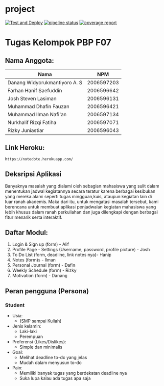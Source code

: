 # project

[![Test and Deploy][actions-badge]][commits-gh] [![pipeline status][pipeline-badge]][commits-gl] [![coverage report][coverage-badge]][commits-gl]

# Tugas Kelompok PBP F07

## Nama Anggota:
|Nama                           | NPM       |
|-------------------------------|-----------|
|Danang Widyorukmantiyoro A. S  |2006597203 |
|Farhan Hanif Saefuddin         |2006596642 |
|Josh Steven Lasiman            |2006596131 |
|Muhammad Dhafin Fauzan         |2006596421 |
|Muhammad Ilman Nafi'an         |2006597134 |
|Nurkhalif Rizqi Fatiha         |2006597071 |
|Rizky Juniastiar               |2006596043 |


## Link Heroku:
```
https://notedote.herokuapp.com/
```

## Deksripsi Aplikasi
Banyaknya masalah yang dialami oleh sebagian mahasiswa yang sulit dalam menentukan jadwal kegiatannya secara teratur karena berbagai kesibukan yang mereka alami seperti tugas mingguan,kuis, ataupun kegiatan lain di luar ranah akademis. Maka dari itu, untuk mengatasi masalah tersebut, kami berencana untuk membuat aplikasi penjadwalan kegiatan mahasiswa yang lebih khusus dalam ranah perkuliahan dan juga dilengkapi dengan berbagai fitur menarik serta interaktif.


## Daftar Modul:
1. Login & Sign up (form) - Alif
2. Profile Page - Settings (Username, password, profile picture) - Josh
3. To Do List  (form, deadline, link notes nya)- Hanip
4. Notes (form)s - Ilman
5. Personal Journal (form) - Dafin
6. Weekly Schedule (form) - Rizky
7. Motivation (form) - Danang

## Peran pengguna (Persona)

### Student 
- Usia: 
    - (SMP sampai Kuliah)
- Jenis kelamin: 
    - Laki-laki 
    - Perempuan
- Preferensi (Likes/Dislikes):
    - Simple dan minimalis
- Goal: 
    - Melihat deadline to-do yang jelas
    - Mudah dalam menyusun to-do
- Pain:
    - Memiliki banyak tugas yang berdekatan deadline nya
    - Suka lupa kalau ada tugas apa saja

[actions-badge]: https://github.com/laymonage/django-template-heroku/workflows/Test%20and%20Deploy/badge.svg
[commits-gh]: https://gitlab.com/farhan.hanif/projek-f07/-/commits/master
[pipeline-badge]: https://gitlab.com/farhan.hanif/projek-f07/badges/master/pipeline.svg
[coverage-badge]: https://gitlab.com/farhan.hanif/projek-f07/badges/master/coverage.svg
[commits-gl]: https://gitlab.com/farhan.hanif/projek-f07/pipelines